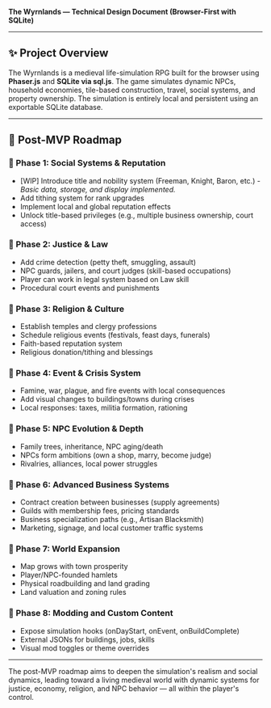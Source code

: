 **The Wyrnlands — Technical Design Document (Browser-First with SQLite)**

---

## ✨ Project Overview
The Wyrnlands is a medieval life-simulation RPG built for the browser using **Phaser.js** and **SQLite via sql.js**. The game simulates dynamic NPCs, household economies, tile-based construction, travel, social systems, and property ownership. The simulation is entirely local and persistent using an exportable SQLite database.

---

## 🧭 Post-MVP Roadmap

### 🔹 Phase 1: Social Systems & Reputation
- [WIP] Introduce title and nobility system (Freeman, Knight, Baron, etc.) - *Basic data, storage, and display implemented.*
- Add tithing system for rank upgrades
- Implement local and global reputation effects
- Unlock title-based privileges (e.g., multiple business ownership, court access)

### 🔹 Phase 2: Justice & Law
- Add crime detection (petty theft, smuggling, assault)
- NPC guards, jailers, and court judges (skill-based occupations)
- Player can work in legal system based on Law skill
- Procedural court events and punishments

### 🔹 Phase 3: Religion & Culture
- Establish temples and clergy professions
- Schedule religious events (festivals, feast days, funerals)
- Faith-based reputation system
- Religious donation/tithing and blessings

### 🔹 Phase 4: Event & Crisis System
- Famine, war, plague, and fire events with local consequences
- Add visual changes to buildings/towns during crises
- Local responses: taxes, militia formation, rationing

### 🔹 Phase 5: NPC Evolution & Depth
- Family trees, inheritance, NPC aging/death
- NPCs form ambitions (own a shop, marry, become judge)
- Rivalries, alliances, local power struggles

### 🔹 Phase 6: Advanced Business Systems
- Contract creation between businesses (supply agreements)
- Guilds with membership fees, pricing standards
- Business specialization paths (e.g., Artisan Blacksmith)
- Marketing, signage, and local customer traffic systems

### 🔹 Phase 7: World Expansion
- Map grows with town prosperity
- Player/NPC-founded hamlets
- Physical roadbuilding and land grading
- Land valuation and zoning rules

### 🔹 Phase 8: Modding and Custom Content
- Expose simulation hooks (onDayStart, onEvent, onBuildComplete)
- External JSONs for buildings, jobs, skills
- Visual mod toggles or theme overrides

---

The post-MVP roadmap aims to deepen the simulation's realism and social dynamics, leading toward a living medieval world with dynamic systems for justice, economy, religion, and NPC behavior — all within the player's control.

